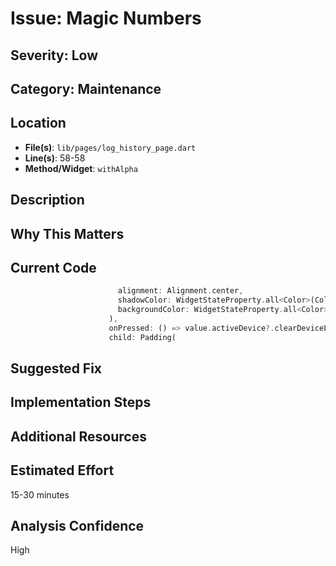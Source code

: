 # Issue: Magic Numbers

## Severity: Low

## Category: Maintenance

## Location
- **File(s)**: `lib/pages/log_history_page.dart`
- **Line(s)**: 58-58
- **Method/Widget**: `withAlpha`

## Description


## Why This Matters


## Current Code
```dart
                        alignment: Alignment.center,
                        shadowColor: WidgetStateProperty.all<Color>(Colors.black.withAlpha(200)),
                        backgroundColor: WidgetStateProperty.all<Color>(Colors.white.withAlpha(50)),
                      ),
                      onPressed: () => value.activeDevice?.clearDeviceLogHistory(context), 
                      child: Padding(
```

## Suggested Fix


## Implementation Steps


## Additional Resources


## Estimated Effort
15-30 minutes

## Analysis Confidence
High

